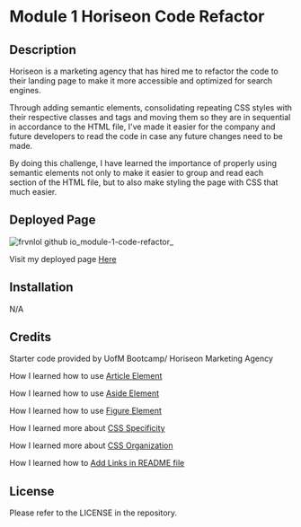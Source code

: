 # Module 1 Horiseon Code Refactor

## Description

Horiseon is a marketing agency that has hired me to refactor the code to their landing page to make it more accessible and optimized for search engines.

Through adding semantic elements, consolidating repeating CSS styles with their respective classes and tags and moving them so they are in sequential in accordance to the HTML file, I've made it easier for the company and future developers to read the code in case any future changes need to be made.

By doing this challenge, I have learned the importance of properly using semantic elements not only to make it easier to group and read each section of the HTML file, but to also make styling the page with CSS that much easier.

## Deployed Page

![frvnlol github io_module-1-code-refactor_](https://user-images.githubusercontent.com/131290908/236148868-a8e9b750-792c-4092-a58e-011a6bb43548.png)


Visit my deployed page [Here](https://frvnlol.github.io/module-1-code-refactor/)


## Installation

N/A

## Credits 

Starter code provided by UofM Bootcamp/ Horiseon Marketing Agency

How I learned how to use [Article Element](https://developer.mozilla.org/en-US/docs/Web/HTML/Element/article)

How I learned how to use [Aside Element](https://developer.mozilla.org/en-US/docs/Web/HTML/Element/aside)

How I learned how to use [Figure Element](https://developer.mozilla.org/en-US/docs/Web/HTML/Element/figure)

How I learned more about [CSS Specificity](https://developer.mozilla.org/en-US/docs/Web/CSS/Specificity)

How I learned more about [CSS Organization](https://developer.mozilla.org/en-US/docs/Learn/CSS/Building_blocks/Organizing)

How I learned how to [Add Links in README file](https://docs.github.com/en/get-started/writing-on-github/getting-started-with-writing-and-formatting-on-github/basic-writing-and-formatting-syntax)

## License

Please refer to the LICENSE in the repository.



